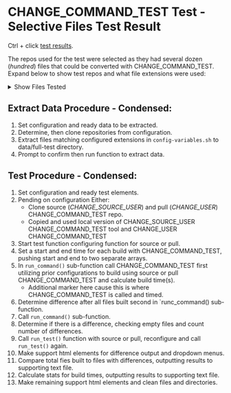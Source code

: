 # CHANGE_COMMAND_TEST Test - Selective Files Test Result

Ctrl + click [test results](https://jhauga.github.io/htmlpreview.github.com/?https://github.com/CHANGE_USER/CHANGE_REPO/blob/main/index.html).

The repos used for the test were selected as they had several dozen (*hundred*) files that could be converted with CHANGE_COMMAND_TEST.
Expand below to show test repos and what file extensions were used: 
<details>
 <summary>Show Files Tested</summary>
  
CHANGE_FILE_LIST
   
</details>

## Extract Data Procedure - Condensed:
1. Set configuration and ready data to be extracted.
2. Determine, then clone repositories from configuration.
3. Extract files matching configured extensions in ` config-variables.sh ` to data/full-test directory.
4. Prompt to confirm then run function to extract data.

## Test Procedure - Condensed:
1. Set configuration and ready test elements.
2. Pending on configuration Either:
   - Clone source (*CHANGE_SOURCE_USER*) and pull (*CHANGE_USER*) CHANGE_COMMAND_TEST repo.
   - Copied and used local version of CHANGE_SOURCE_USER CHANGE_COMMAND_TEST tool and CHANGE_USER CHANGE_COMMAND_TEST
3. Start test function configuring function for source or pull.
4. Set a start and end time for each build with CHANGE_COMMAND_TEST, pushing start and end to two separate arrays.
5. In ` run_command() ` sub-function call CHANGE_COMMAND_TEST first utilizing prior configurations to build using source or pull CHANGE_COMMAND_TEST and calculate build time(s).
   - Additional marker here cause this is where CHANGE_COMMAND_TEST is called and timed.
6. Determine difference after all files built second in `runc_command() sub-function.
7. Call ` run_command() ` sub-function.
8. Determine if there is a difference, checking empty files and count number of differences.
9. Call ` run_test() ` function with source or pull, reconfigure and call ` run_test() ` again.
10. Make support html elements for difference output and dropdown menus.
11. Compare total fies built to files with differences, outputting results to supporting text file.
12. Calculate stats for build times, outputting results to supporting text file.
13. Make remaining support html elements and clean files and directories.
